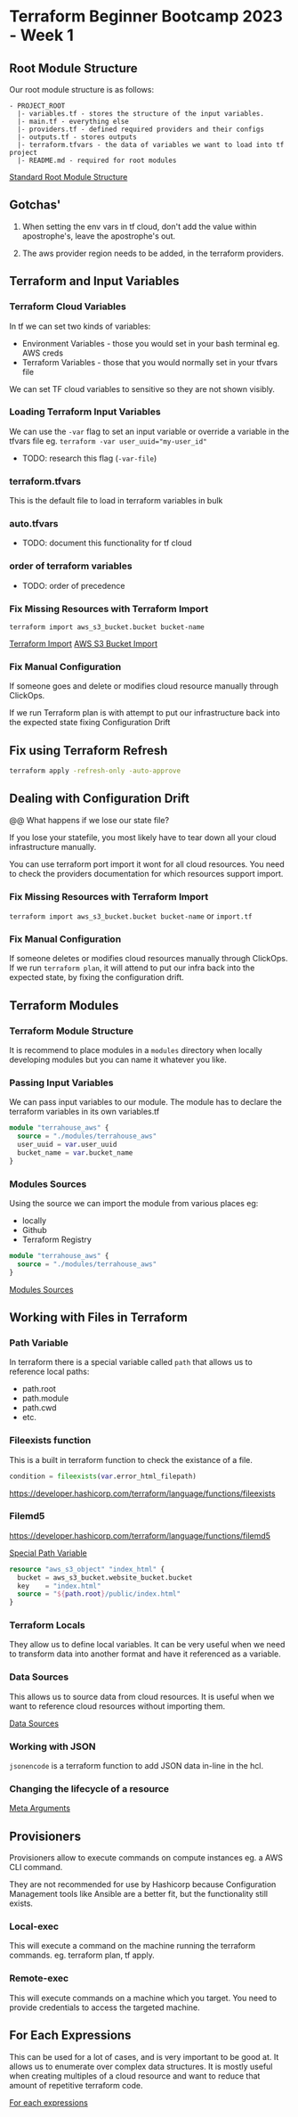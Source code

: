 #  Terraform Beginner Bootcamp 2023 - Week 1

## Root Module Structure

Our root module structure is as follows:
```
- PROJECT_ROOT
  |- variables.tf - stores the structure of the input variables.
  |- main.tf - everything else
  |- providers.tf - defined required providers and their configs
  |- outputs.tf - stores outputs
  |- terraform.tfvars - the data of variables we want to load into tf project
  |- README.md - required for root modules
```
[Standard Root Module Structure](https://developer.hashicorp.com/terraform/language/modules/develop/structure)

## Gotchas'

1. When setting the env vars in tf cloud, don't add the value within apostrophe's, leave the apostrophe's out.

2. The aws provider region needs to be added, in the terraform providers.

## Terraform and Input Variables
### Terraform Cloud  Variables

In tf we can set two kinds of variables:
- Environment Variables - those you would set in your bash terminal eg. AWS creds
- Terraform Variables - those that you would normally set in your tfvars file

We can set TF cloud variables to sensitive so they are not shown visibly. 

### Loading Terraform Input Variables

We can use the `-var` flag to set an input variable or override a variable in the tfvars file eg. `terraform -var user_uuid="my-user_id"`

- TODO: research this flag (`-var-file`)

### terraform.tfvars

This is the default file to load in terraform variables in bulk

### auto.tfvars

- TODO: document this functionality for tf cloud

### order of terraform variables

- TODO: order of precedence

### Fix Missing Resources with Terraform Import

`terraform import aws_s3_bucket.bucket bucket-name`

[Terraform Import](https://developer.hashicorp.com/terraform/cli/import)
[AWS S3 Bucket Import](https://registry.terraform.io/providers/hashicorp/aws/latest/docs/resources/s3_bucket#import)

### Fix Manual Configuration

If someone goes and delete or modifies cloud resource manually through ClickOps. 

If we run Terraform plan is with attempt to put our infrastructure back into the expected state fixing Configuration Drift

## Fix using Terraform Refresh

```sh
terraform apply -refresh-only -auto-approve
```

## Dealing with Configuration Drift

@@ What happens if we lose our state file?

If you lose your statefile, you most likely have to tear down all your cloud infrastructure manually.

You can use terraform port import it wont for all cloud resources. You need to check the providers documentation for which resources support import.
### Fix Missing Resources with Terraform Import

`terraform import aws_s3_bucket.bucket bucket-name` or `import.tf`
 

### Fix Manual Configuration
If someone deletes or modifies cloud resources manually through ClickOps.
If we run `terraform plan`, it will attend to put our infra back into the expected state, by fixing the configuration drift.

## Terraform Modules

### Terraform Module Structure

It is recommend to place modules in a `modules` directory when locally developing modules but you can name it whatever you like.

### Passing Input Variables

We can pass input variables to our module.
The module has to declare the terraform variables in its own variables.tf

```tf
module "terrahouse_aws" {
  source = "./modules/terrahouse_aws"
  user_uuid = var.user_uuid
  bucket_name = var.bucket_name
}
```

### Modules Sources

Using the source we can import the module from various places eg:
- locally
- Github
- Terraform Registry

```tf
module "terrahouse_aws" {
  source = "./modules/terrahouse_aws"
}
```


[Modules Sources](https://developer.hashicorp.com/terraform/language/modules/sources)

## Working with Files in Terraform

### Path Variable

In terraform there is a special variable called `path` that allows us to reference local paths:

- path.root
- path.module
- path.cwd 
- etc.

### Fileexists function

This is a built in terraform function to check the existance of a file.

```tf
condition = fileexists(var.error_html_filepath)
```

https://developer.hashicorp.com/terraform/language/functions/fileexists

### Filemd5

https://developer.hashicorp.com/terraform/language/functions/filemd5

[Special Path Variable](https://developer.hashicorp.com/terraform/language/expressions/references)

```tf
resource "aws_s3_object" "index_html" {
  bucket = aws_s3_bucket.website_bucket.bucket
  key    = "index.html"
  source = "${path.root}/public/index.html"
}
```

### Terraform Locals
They allow us to define local variables.
It can be very useful when we need to transform data into another format and have it referenced as a variable. 


### Data Sources

This allows us to source data from cloud resources. It is useful when we want to reference cloud resources without importing them.

[Data Sources](https://developer.hashicorp.com/terraform/language/data-sources)

### Working with JSON

`jsonencode` is a terraform function to add JSON data in-line in the hcl.

### Changing the lifecycle of a resource

[Meta Arguments](https://developer.hashicorp.com/terraform/tutorials/state/resource-lifecycle)

## Provisioners

Provisioners allow to execute commands on compute instances eg. a AWS CLI command. 

They are not recommended for use by Hashicorp because Configuration Management tools like Ansible are a better fit, but the functionality still exists. 

### Local-exec

This will execute a command on the machine running the terraform commands.
eg. terraform plan, tf apply.

### Remote-exec

This will execute commands on a machine which you target. You need to provide credentials to access the targeted machine. 

## For Each Expressions

This can be used for a lot of cases, and is very important to be good at.
It allows us to enumerate over complex data structures.
It is mostly useful when creating multiples of a cloud resource and want to reduce that amount of repetitive terraform code. 

[For each expressions](https://developer.hashicorp.com/terraform/language/meta-arguments/for_each)